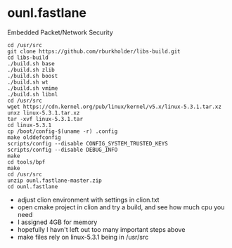 # ounl.fastlane
Embedded Packet/Network Security

    cd /usr/src
    git clone https://github.com/rburkholder/libs-build.git
    cd libs-build
    ./build.sh base
    ./build.sh zlib
    ./build.sh boost
    ./build.sh wt
    ./build.sh vmime
    ./build.sh libnl
    cd /usr/src
    wget https://cdn.kernel.org/pub/linux/kernel/v5.x/linux-5.3.1.tar.xz
    unxz linux-5.3.1.tar.xz
    tar -xvf linux-5.3.1.tar
    cd linux-5.3.1
    cp /boot/config-$(uname -r) .config
    make olddefconfig
    scripts/config --disable CONFIG_SYSTEM_TRUSTED_KEYS
    scripts/config --disable DEBUG_INFO
    make
    cd tools/bpf
    make
    cd /usr/src
    unzip ounl.fastlane-master.zip
    cd ounl.fastlane


- adjust clion environment with settings in clion.txt
- open cmake project in clion and try a build, and see how much cpu you need
- I assigned 4GB for memory
- hopefully I havn't left out too many important steps above
- make files rely on linux-5.3.1 being in /usr/src
